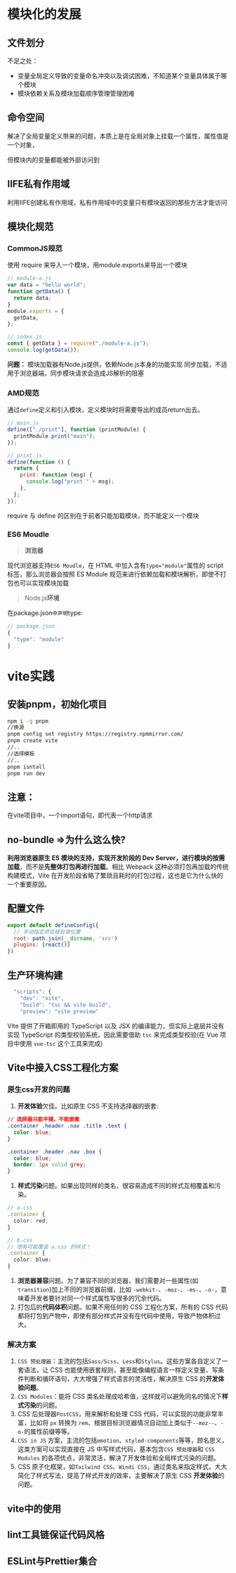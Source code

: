 # 模块化的发展

## 文件划分

不足之处：

- 变量全局定义导致的变量命名冲突以及调试困难，不知道某个变量具体属于哪个模块
- 模块依赖关系及模块加载顺序管理管理困难

## 命令空间

解决了全局变量定义带来的问题，本质上是在全局对象上挂载一个属性，属性值是一个对象，

但模块内的变量都能被外部访问到

## IIFE私有作用域

利用IIFE创建私有作用域，私有作用域中的变量只有模块返回的那些方法才能访问

## 模块化规范

### CommonJS规范

使用 require 来导入一个模块，用module.exports来导出一个模块

```js
// module-a.js
var data = "hello world";
function getData() {
  return data;
}
module.exports = {
  getData,
};

// index.js
const { getData } = require("./module-a.js");
console.log(getData());
```

**问题：**
模块加载器有Node.js提供，依赖Node.js本身的功能实现
同步加载，不适用于浏览器端，同步模块请求会造成JS解析的阻塞

### AMD规范

通过`define`定义和引入模块，定义模块时将需要导出的成员return出去。

```js
// main.js
define(["./print"], function (printModule) {
  printModule.print("main");
});

// print.js
define(function () {
  return {
    print: function (msg) {
      console.log("print " + msg);
    },
  };
});
```
require 与 define 的区别在于前者只能加载模块，而不能定义一个模块

### ES6 Moudle

>  **浏览器**

现代浏览器支持`ES6 Moudle`，在 HTML 中加入含有`type="module"`属性的 script 标签，那么浏览器会按照 ES Module 规范来进行依赖加载和模块解析，即使不打包也可以实现模块加载

>  Node.js**环境**

在package.json`中声明`type:

```js
// package.json
{
  "type": "module"
}
```

# vite实践

## 安装pnpm，初始化项目

```sh
npm i -g pnpm
//换源
pnpm config set registry https://registry.npmmirror.com/
pnpm create vite
//..
//选择模板
//..
pnpm isntall
pnpm run dev
```

## 注意：

在vite项目中，一个import语句，即代表一个http请求

## no-bundle  =>为什么这么快?

**利用浏览器原生 ES 模块的支持，实现开发阶段的 Dev Server，进行模块的按需加载**，而不是**先整体打包再进行加载**。相比 Webpack 这种必须打包再加载的传统构建模式，Vite 在开发阶段省略了繁琐且耗时的打包过程，这也是它为什么快的一个重要原因。

## 配置文件

```js
export default defineConfig({
  // 手动指定项目根目录位置
  root: path.join(__dirname, 'src')
  plugins: [react()]
})
```

## 生产环境构建

```js
  "scripts": {
    "dev": "vite",
    "build": "tsc && vite build",
    "preview": "vite preview"
```

Vite 提供了开箱即用的 TypeScript 以及 JSX 的编译能力，但实际上底层并没有实现 TypeScript 的类型校验系统，因此需要借助 `tsc` 来完成类型校验(在 Vue 项目中使用 `vue-tsc` 这个工具来完成)

## Vite中接入CSS工程化方案

### 原生css开发的问题

1. **开发体验**欠佳。比如原生 CSS 不支持选择器的嵌套:

```css
// 选择器只能平铺，不能嵌套
.container .header .nav .title .text {
  color: blue;
}

.container .header .nav .box {
  color: blue;
  border: 1px solid grey;
}
```

1. **样式污染**问题。如果出现同样的类名，很容易造成不同的样式互相覆盖和污染。

```ts
// a.css
.container {
  color: red;
}

// b.css
// 很有可能覆盖 a.css 的样式！
.container {
  color: blue;
}
```

1. **浏览器兼容**问题。为了兼容不同的浏览器，我们需要对一些属性(如`transition`)加上不同的浏览器前缀，比如 `-webkit-`、`-moz-`、`-ms-`、`-o-`，意味着开发者要针对同一个样式属性写很多的冗余代码。
2. 打包后的**代码体积**问题。如果不用任何的 CSS 工程化方案，所有的 CSS 代码都将打包到产物中，即使有部分样式并没有在代码中使用，导致产物体积过大。

### 解决方案

1. `CSS 预处理器`：主流的包括`Sass/Scss`、`Less`和`Stylus`。这些方案各自定义了一套语法，让 CSS 也能使用嵌套规则，甚至能像编程语言一样定义变量、写条件判断和循环语句，大大增强了样式语言的灵活性，解决原生 CSS 的**开发体验问题**。
2. `CSS Modules`：能将 CSS 类名处理成哈希值，这样就可以避免同名的情况下**样式污染**的问题。
3. CSS 后处理器`PostCSS`，用来解析和处理 CSS 代码，可以实现的功能非常丰富，比如将 `px` 转换为 `rem`、根据目标浏览器情况自动加上类似于`--moz--`、`-o-`的属性前缀等等。
4. `CSS in JS` 方案，主流的包括`emotion`、`styled-components`等等，顾名思义，这类方案可以实现直接在 JS 中写样式代码，基本包含`CSS 预处理器`和 `CSS Modules` 的各项优点，非常灵活，解决了开发体验和全局样式污染的问题。
5. CSS 原子化框架，如`Tailwind CSS`、`Windi CSS`，通过类名来指定样式，大大简化了样式写法，提高了样式开发的效率，主要解决了原生 CSS **开发体验**的问题。

## vite中的使用

## lint工具链保证代码风格

## ESLint与Prettier集合

